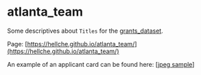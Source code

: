 # atlanta_team

Some descriptives about `Titles` for the [grants_dataset](https://github.com/hellche/grant_applications).


Page: [https://hellche.github.io/atlanta_team/](https://hellche.github.io/atlanta_team/)

An example of an applicant card can be found here: [[jpeg sample](https://github.com/hellche/grant_applications/blob/main/files/application_card_sample.png)\]

